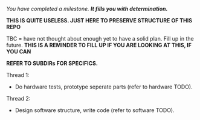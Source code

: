 _You have completed a milestone. **It fills you with determination.**_

**THIS IS QUITE USELESS. JUST HERE TO PRESERVE STRUCTURE OF THIS REPO**

TBC = have not thought about enough yet to have a solid plan. Fill up in the future.
**THIS IS A REMINDER TO FILL UP IF YOU ARE LOOKING AT THIS, IF YOU CAN**

**REFER TO SUBDIRs FOR SPECIFICS.**

Thread 1:
- Do hardware tests, prototype seperate parts (refer to hardware TODO).

Thread 2:
- Design software structure, write code (refer to software TODO).